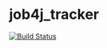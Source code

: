 # job4j_tracker

[![Build Status](https://app.travis-ci.com/mannar88/job4j_tracker.svg?branch=master)](https://app.travis-ci.com/mannar88/job4j_tracker)